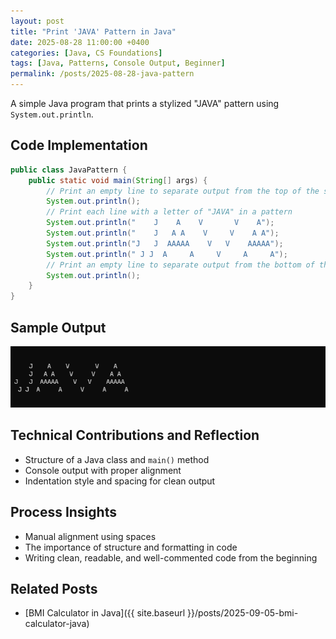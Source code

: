 ```yaml
---
layout: post
title: "Print 'JAVA' Pattern in Java"
date: 2025-08-28 11:00:00 +0400
categories: [Java, CS Foundations]
tags: [Java, Patterns, Console Output, Beginner]
permalink: /posts/2025-08-28-java-pattern
---
```


A simple Java program that prints a stylized "JAVA" pattern using `System.out.println`.

## Code Implementation

```java
public class JavaPattern {
    public static void main(String[] args) {
        // Print an empty line to separate output from the top of the screen
        System.out.println();
        // Print each line with a letter of "JAVA" in a pattern
        System.out.println("    J    A    V       V    A");
        System.out.println("    J   A A    V     V    A A");
        System.out.println("J   J  AAAAA    V   V    AAAAA");
        System.out.println(" J J  A     A     V     A     A");
        // Print an empty line to separate output from the bottom of the screen
        System.out.println();
    }
}
```

## Sample Output
![Console output showing the word JAVA printed in a stylized format](/assets/img/java-pattern.png) 

## Technical Contributions and Reflection
- Structure of a Java class and `main()` method
- Console output with proper alignment
- Indentation style and spacing for clean output

## Process Insights
- Manual alignment using spaces
- The importance of structure and formatting in code
- Writing clean, readable, and well-commented code from the beginning

## Related Posts
- [BMI Calculator in Java]({{ site.baseurl }}/posts/2025-09-05-bmi-calculator-java)
